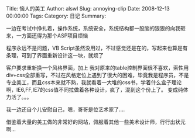 Title: 恼人的美工
Author: alswl
Slug: annoying-clip
Date: 2008-12-13 00:00:00
Tags: 
Category: 日记
Summary: 

一边在考试中挣扎着，操作系统，系统安全，系统结构都一股脑的狠狠的向我砸来，一方面还得为那个ASP项目烦恼

程序永远不是问题，VB Script虽然没用过，不过感觉还是在的，写起来也算是有条理，可到了界面重新设计这一块，就烦了

客户要求重新换一个风格界面，加上 我对原来的table控制界面很不喜欢，索性用div+css全部重写，不过在风格定位上遇到了很大的困难，毕竟我是程序员，不是
专业美工，而且css本来就不熟，我就看着一大堆的css书，学着什么盒子理论啊，IE6,FF,IE7的css值不同拉做着各种设计，疯了，混到这个份上了。
变成纯体力活了。。。

我一边还自个儿安慰自己，嗯，哥哥是位艺术家了....

借鉴着大量的美工做的非常好的网站，佩服着其他一些美术设计师，行行出状元啊...

